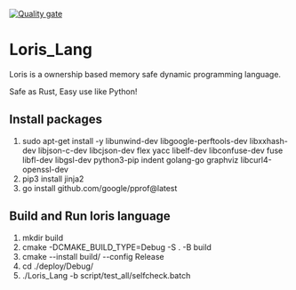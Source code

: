 [![Quality gate](https://sonarcloud.io/api/project_badges/quality_gate?project=yunhaizhu_Loris_Lang)](https://sonarcloud.io/summary/new_code?id=yunhaizhu_Loris_Lang)

# Loris_Lang
Loris is a ownership based memory safe dynamic programming language. 

Safe as Rust, Easy use like Python!

## Install packages
1. sudo apt-get install -y libunwind-dev libgoogle-perftools-dev libxxhash-dev libjson-c-dev libcjson-dev flex yacc libelf-dev libconfuse-dev fuse libfl-dev libgsl-dev python3-pip indent golang-go graphviz libcurl4-openssl-dev
2. pip3 install jinja2
3. go install github.com/google/pprof@latest

## Build and Run loris language
1. mkdir build
2. cmake -DCMAKE_BUILD_TYPE=Debug -S . -B build
3. cmake --install build/ --config Release
4. cd ./deploy/Debug/
5. ./Loris_Lang -b script/test_all/selfcheck.batch
